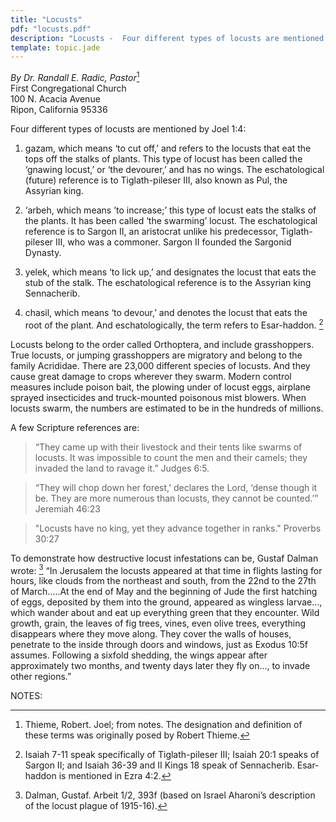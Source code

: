 ```yaml
---
title: "Locusts"
pdf: "locusts.pdf"
description: "Locusts -  Four different types of locusts are mentioned in Joel 4:1."
template: topic.jade
---
```


*By Dr. Randall E. Radic, Pastor*[^1]  
First Congregational Church  
100 N. Acacia Avenue  
Ripon, California 95336

Four different types of locusts are mentioned by Joel 1:4:

1. gazam, which means ‘to cut off,’ and refers to the locusts that eat
the tops off the stalks of plants. This type of locust has been called
the ‘gnawing locust,’ or ‘the devourer,’ and has no wings. The
eschatological (future) reference is to Tiglath-pileser III, also known
as Pul, the Assyrian king.

2. ‘arbeh, which means ’to increase;’ this type of locust eats the
stalks of the plants. It has been called ‘the swarming’ locust. The
eschatological reference is to Sargon II, an aristocrat unlike his
predecessor, Tiglath-pileser III, who was a commoner. Sargon II founded
the Sargonid Dynasty.

3. yelek, which means ‘to lick up,’ and designates the locust that eats
the stub of the stalk. The eschatological reference is to the Assyrian
king Sennacherib.

4. chasil, which means ‘to devour,’ and denotes the locust that eats the
root of the plant. And eschatologically, the term refers to Esar-haddon.
[^2]

Locusts belong to the order called Orthoptera, and include grasshoppers.
True locusts, or jumping grasshoppers are migratory and belong to the
family Acrididae. There are 23,000 different species of locusts. And
they cause great damage to crops wherever they swarm. Modern control
measures include poison bait, the plowing under of locust eggs, airplane
sprayed insecticides and truck-mounted poisonous mist blowers. When
locusts swarm, the numbers are estimated to be in the hundreds of
millions.

A few Scripture references are:

> “They came up with their livestock and
their tents like swarms of locusts. It was impossible to count the men
and their camels; they invaded the land to ravage it.” Judges 6:5.

<!-- -->

> “They will chop down her forest,’ declares the Lord, ‘dense though it
be. They are more numerous than locusts, they cannot be counted.’”
Jeremiah 46:23

<!-- -->

> "Locusts have no king, yet they advance together in ranks." Proverbs
30:27

To demonstrate how destructive locust infestations can be, Gustaf Dalman
wrote: [^3] “In Jerusalem the locusts appeared at that time in flights
lasting for hours, like clouds from the northeast and south, from the
22nd to the 27th of March…..At the end of May and the beginning of Jude
the first hatching of eggs, deposited by them into the ground, appeared
as wingless larvae…, which wander about and eat up everything green that
they encounter. Wild growth, grain, the leaves of fig trees, vines, even
olive trees, everything disappears where they move along. They cover the
walls of houses, penetrate to the inside through doors and windows, just
as Exodus 10:5f assumes. Following a sixfold shedding, the wings appear
after approximately two months, and twenty days later they fly on…, to
invade other regions.”

NOTES:

[^1]: Thieme, Robert. Joel; from notes. The designation and definition of
these terms was originally posed by Robert Thieme.

[^2]: Isaiah 7-11 speak specifically of Tiglath-pileser III; Isaiah 20:1
speaks of Sargon II; and Isaiah 36-39 and II Kings 18 speak of
Sennacherib. Esar-haddon is mentioned in Ezra 4:2.

[^3]: Dalman, Gustaf. Arbeit 1/2, 393f (based on Israel Aharoni’s
description of the locust plague of 1915-16).

